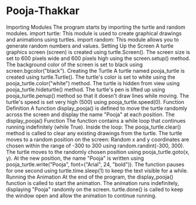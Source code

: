 # Pooja-Thakkar
Importing Modules
The program starts by importing the turtle and random modules.
import turtle: This module is used to create graphical drawings and animations using turtles.
import random: This module allows you to generate random numbers and values.
Setting Up the Screen
A turtle graphics screen (screen) is created using turtle.Screen().
The screen size is set to 600 pixels wide and 600 pixels high using the screen.setup() method.
The background color of the screen is set to black using screen.bgcolor("black").
Creating the Turtle
A turtle named pooja_turtle is created using turtle.Turtle().
The turtle's color is set to white using the pooja_turtle.color("white") method.
The turtle is hidden from view using pooja_turtle.hideturtle() method.
The turtle's pen is lifted up using pooja_turtle.penup() method so that it doesn't draw lines while moving.
The turtle's speed is set very high (500) using pooja_turtle.speed(0).
Function Definition
A function display_pooja() is defined to move the turtle randomly across the screen and display the name "Pooja" at each position.
The display_pooja() Function
The function contains a while loop that continues running indefinitely (while True).
Inside the loop:
The pooja_turtle.clear() method is called to clear any existing drawings from the turtle.
The turtle moves to a random position on the screen:
Random x and y coordinates are chosen within the range of -300 to 300 using random.randint(-300, 300).
The turtle moves to the randomly chosen position using pooja_turtle.goto(x, y).
At the new position, the name "Pooja" is written using pooja_turtle.write("Pooja", font=("Arial", 24, "bold")).
The function pauses for one second using turtle.time.sleep(1) to keep the text visible for a while.
Running the Animation
At the end of the program, the display_pooja() function is called to start the animation.
The animation runs indefinitely, displaying "Pooja" randomly on the screen.
turtle.done() is called to keep the window open and allow the animation to continue running.
